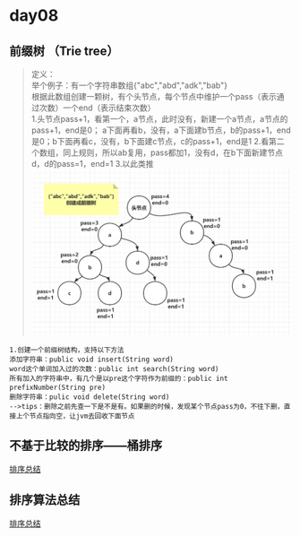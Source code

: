 # day08
## 前缀树 （Trie tree）
> 定义：   
> 举个例子：有一个字符串数组{"abc","abd","adk","bab"}     
> 根据此数组创建一颗树，有个头节点，每个节点中维护一个pass（表示通过次数）一个end（表示结束次数）   
> 1.头节点pass+1，看第一个，a节点，此时没有，新建一个a节点，a节点的pass+1，end是0；
> a下面再看b，没有，a下面建b节点，b的pass+1，end是0；b下面再看c，没有，b下面建c节点，c的pass+1，end是1
> 2.看第二个数组，同上规则，所以ab复用，pass都加1，没有d，在b下面新建节点d，d的pass=1，end=1
> 3.以此类推
![Alt](../img/前缀树.png)

```
1.创建一个前缀树结构，支持以下方法
添加字符串：public void insert(String word)
word这个单词加入过的次数：public int search(String word)
所有加入的字符串中，有几个是以pre这个字符作为前缀的：public int prefixNumber(String pre)
删除字符串：pulic void delete(String word)
-->tips：删除之前先查一下是不是有。如果删的时候，发现某个节点pass为0，不往下删，直接上个节点指向空，让jvm去回收下面节点
```

## 不基于比较的排序——桶排序
[排序总结](夯实基础/数据结构与算法/总结/排序.md)

## 排序算法总结
[排序总结](夯实基础/数据结构与算法/总结/排序.md)